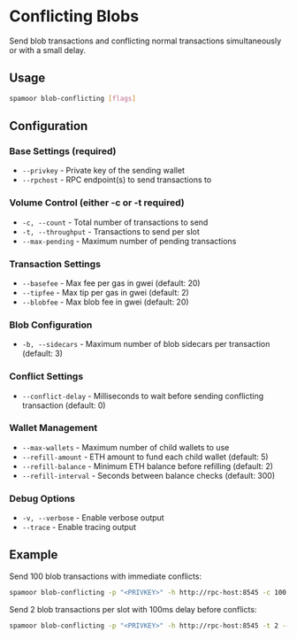 # Conflicting Blobs

Send blob transactions and conflicting normal transactions simultaneously or with a small delay.

## Usage

```bash
spamoor blob-conflicting [flags]
```

## Configuration

### Base Settings (required)
- `--privkey` - Private key of the sending wallet
- `--rpchost` - RPC endpoint(s) to send transactions to

### Volume Control (either -c or -t required)
- `-c, --count` - Total number of transactions to send
- `-t, --throughput` - Transactions to send per slot
- `--max-pending` - Maximum number of pending transactions

### Transaction Settings
- `--basefee` - Max fee per gas in gwei (default: 20)
- `--tipfee` - Max tip per gas in gwei (default: 2)
- `--blobfee` - Max blob fee in gwei (default: 20)

### Blob Configuration
- `-b, --sidecars` - Maximum number of blob sidecars per transaction (default: 3)

### Conflict Settings
- `--conflict-delay` - Milliseconds to wait before sending conflicting transaction (default: 0)

### Wallet Management
- `--max-wallets` - Maximum number of child wallets to use
- `--refill-amount` - ETH amount to fund each child wallet (default: 5)
- `--refill-balance` - Minimum ETH balance before refilling (default: 2)
- `--refill-interval` - Seconds between balance checks (default: 300)

### Debug Options
- `-v, --verbose` - Enable verbose output
- `--trace` - Enable tracing output

## Example

Send 100 blob transactions with immediate conflicts:
```bash
spamoor blob-conflicting -p "<PRIVKEY>" -h http://rpc-host:8545 -c 100
```

Send 2 blob transactions per slot with 100ms delay before conflicts:
```bash
spamoor blob-conflicting -p "<PRIVKEY>" -h http://rpc-host:8545 -t 2 --conflict-delay 100
``` 